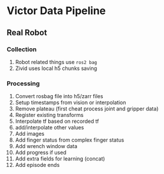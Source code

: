 # Victor Data Pipeline

## Real Robot

### Collection

1. Robot related things use `ros2 bag`
2. Zivid uses local h5 chunks saving

### Processing

1. Convert rosbag file into h5/zarr files
2. Setup timestamps from vision or interpolation
3. Remove plateau (first cheat process joint and gripper data)
4. Register existing transforms
5. Interpolate tf based on recorded tf
6. add/interpolate other values
7. Add images
8. Add finger status from complex finger status
9. Add wrench window data
10. Add progress if used
11. Add extra fields for learning (concat)
12. Add episode ends